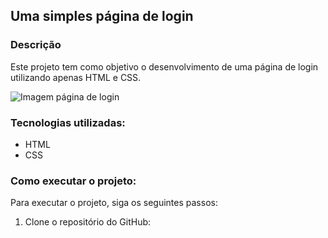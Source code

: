 ## Uma simples página de login

### Descrição


Este projeto tem como objetivo o desenvolvimento de uma página de login utilizando apenas HTML e CSS.

![Imagem página de login](https://github.com/user-attachments/assets/b7107c04-fac9-4940-a065-d1921a2b749f)

### Tecnologias utilizadas:

* HTML
* CSS

### Como executar o projeto:

Para executar o projeto, siga os seguintes passos:

1. Clone o repositório do GitHub:
